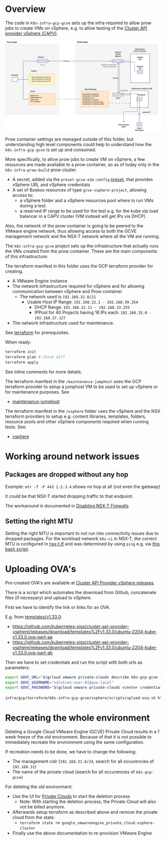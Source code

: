# Overview

The code in `k8s-infra-gcp-gcve` sets up the infra required to allow prow jobs to create VMs on vSphere, e.g. to allow testing  of the [Cluster API provider vSphere (CAPV)](https://github.com/kubernetes-sigs/cluster-api-provider-vsphere).

![Overview](./docs/images/GVCE.drawio.png)

Prow container settings are managed outside of this folder, but understanding high level components could
help to understand how the `k8s-infra-gcp-gcve` is set up and consumed.

More specifically, to allow prow jobs to create VM on vSphere, a few resources are made available to a prow container, so as of today only in the `k8s-infra-prow-build` prow cluster.

- A secret, added via the `preset-gcve-e2e-config` [preset](https://github.com/kubernetes/test-infra/blob/master/config/jobs/kubernetes-sigs/cluster-api-provider-vsphere/cluster-api-provider-vsphere-presets.yaml), that provides vSphere URL and vSphere credentials
- A set of Boskos resources of type `gcve-vsphere-project`, allowing access to:
    - a vSphere folder and a vSphere resources pool where to run VMs during a test.
    - a reserved IP range to be used for the test e.g. for the kube vip load balancer in a CAPV cluster (VM instead will get IPs via DHCP).

Also, the network of the prow container is going to be peered to the VMware engine network, thus
allowing access to both the GCVE management network and the NSX-T network where all the VM are running.

The `k8s-infra-gcp-gcve` project sets up the infrastructure that actually runs the VMs created from the prow container. 
These are the main components of this infrastructure:

The terraform manifest in this folder uses the GCP terraform provider for creating.
- A VMware Engine instance
- The network infrastructure required for vSphere and for allowing communication between vSphere and Prow container.
    -  The network used is `192.168.32.0/21`
        - Usable Host IP Range:	`192.168.32.1 - 192.168.39.254`
            - DHCP Range: `192.168.32.11 - 192.168.33.255`
            - IPPool for 40 Projects having 16 IPs each: `192.168.35.0 - 192.168.37.127`
- The network infrastructure used for maintenance.

See [terraform](./docs/terraform.md) for prerequisites.

When ready:

```sh
terraform init
terraform plan # Check diff
terraform apply
```

See inline comments for more details.

The terraform manifest in the `/maintenance-jumphost` uses the GCP terraform provider to setup a jumphost VM to be used to set up vSphere or for maintenance purposes. See
- [maintenance-jumphost](./maintenance-jumphost/README.md)

The terraform manifest in the `/vsphere` folder uses the vSphere and the NSX terraform providers to setup e.g. content libraries, templates, folders, 
resource pools and other vSphere components required when running tests. See:
- [vsphere](./vsphere/README.md)

# Working around network issues

## Packages are dropped without any hop

Example: `mtr -T -P 443 1.2.3.4` shows no hop at all (not even the gateway)

It could be that NSX-T started dropping traffic to that endpoint.

The workaround is documented in [Disabling NSX-T Firewalls](./vsphere/README.md#disabling-nsx-t-firewalls)

## Setting the right MTU

Setting the right MTU is important to not run into connectivity issues due to dropped packages.
For the workload network `k8s-ci` in NSX-T, the correct MTU is configured in [nsx-t.tf](./vsphere/nsx-t.tf) and was determined by using `ping` e.g. via [this bash script](https://gist.githubusercontent.com/penguin2716/e3c2186d0da6b96845fd54a275a2cd71/raw/e4b45c33c99c6c03b200186bf2cb6b1af3d806f5/find_max_mtu.sh).

# Uploading OVA's

Pre-created OVA's are available at [Cluster API Provider vSphere releases](https://github.com/kubernetes-sigs/cluster-api-provider-vsphere/releases?q=%22VM+templates%22&expanded=true).

There is a script which automates the download from Github, concatenate files (if necessary) and upload to vSphere.

First we have to identify the link or links for an OVA.

E.g. from [templates/v1.33.0](https://github.com/kubernetes-sigs/cluster-api-provider-vsphere/releases/tag/templates%2Fv1.33.0):

* https://github.com/kubernetes-sigs/cluster-api-provider-vsphere/releases/download/templates%2Fv1.33.0/ubuntu-2204-kube-v1.33.0.ova-part-aa
* https://github.com/kubernetes-sigs/cluster-api-provider-vsphere/releases/download/templates%2Fv1.33.0/ubuntu-2204-kube-v1.33.0.ova-part-ab

Then we have to set credentials and run the script with both urls as parameters:

```sh
export GOVC_URL="$(gcloud vmware private-clouds describe k8s-gcp-gcve --location us-central1-a --format='get(vcenter.fqdn)')"
export GOVC_USERNAME="solution-user-01@gve.local"
export GOVC_PASSWORD="$(gcloud vmware private-clouds vcenter credentials describe --private-cloud=k8s-gcp-gcve --username=solution-user-01@gve.local --location=us-central1-a --format='get(password)')"

infra/gcp/terraform/k8s-infra-gcp-gcve/vsphere/scripts/upload-ova.sh https://github.com/kubernetes-sigs/cluster-api-provider-vsphere/releases/download/templates%2Fv1.33.0/ubuntu-2204-kube-v1.33.0.ova-part-aa https://github.com/kubernetes-sigs/cluster-api-provider-vsphere/releases/download/templates%2Fv1.33.0/ubuntu-2204-kube-v1.33.0.ova-part-ab
```

# Recreating the whole environment

Deleting a Google Cloud VMware Engine (GCVE) Private Cloud results in a 1 week freeze of the old environment.
Because of that it is not possible to immediately recreate the environment using the same configuration.

If recreation needs to be done, we have to change the following:

* The management cidr (`192.168.31.0/24`, search for all occurencies of `192.168.31`)
* The name of the private cloud (search for all occurencies of `k8s-gcp-gcve`)

For deleting the old environment:

* Use the UI for [Private Clouds](https://console.cloud.google.com/vmwareengine/privateclouds?project=broadcom-451918) to start the deletion process
  * Note: With starting the deletion process, the Private Cloud will also not be billed anymore.
* Afterwards setup terraform as described above and remove the private cloud from the state:
  * `terraform state rm google_vmwareengine_private_cloud.vsphere-cluster`
* Finally use the above documentation to re-provision VMware Engine
